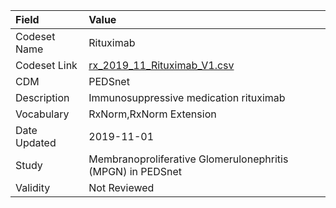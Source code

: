 |Field        |Value                                                      |
|:------------|:----------------------------------------------------------|
|Codeset Name |Rituximab                                                  |
|Codeset Link |[rx_2019_11_Rituximab_V1.csv](https://github.com/PEDSnet/Variable-Dictionary/blob/main/drugs/rx_2019_11_Rituximab_V1.csv.csv)|
|CDM          |PEDSnet                                                    |
|Description  |Immunosuppressive medication rituximab                     |
|Vocabulary   |RxNorm,RxNorm Extension                                    |
|Date Updated |2019-11-01                                                 |
|Study        |Membranoproliferative Glomerulonephritis (MPGN) in PEDSnet |
|Validity     |Not Reviewed                                               |
